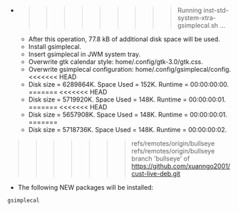 * >>>>>>>>> Running inst-std-system-xtra-gsimplecal.sh ...
  * After this operation, 77.8 kB of additional disk space will be used.
  * Install gsimplecal.
  * Insert gsimplecal in JWM system tray.
  * Overwrite gtk calendar style: home/.config/gtk-3.0/gtk.css.
  * Overwrite gsimplecal configuration: home/.config/gsimplecal/config.
<<<<<<< HEAD
  * Disk size = 6289864K. Space Used = 152K. Runtime = 00:00:00:00.
=======
<<<<<<< HEAD
  * Disk size = 5719920K. Space Used = 148K. Runtime = 00:00:00:01.
=======
<<<<<<< HEAD
  * Disk size = 5657908K. Space Used = 148K. Runtime = 00:00:00:01.
=======
  * Disk size = 5718736K. Space Used = 148K. Runtime = 00:00:00:02.
>>>>>>> refs/remotes/origin/bullseye
>>>>>>> refs/remotes/origin/bullseye
>>>>>>> branch 'bullseye' of https://github.com/xuanngo2001/cust-live-deb.git
  * The following NEW packages will be installed:
  ```bash
gsimplecal
  ```
